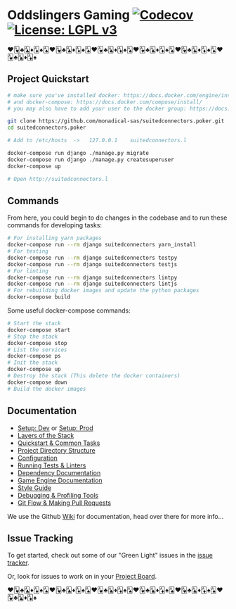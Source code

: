 # Oddslingers Gaming [![Codecov](https://codecov.io/gh/monadical-sas/suitedconnectors.poker/branch/dev/graph/badge.svg?token=FUrKdNe6wp)](https://codecov.io/gh/monadical-sas/suitedconnectors.poker) [![License: LGPL v3](https://img.shields.io/badge/License-LGPL%20v3-blue.svg)](https://www.gnu.org/licenses/lgpl-3.0)
♥️🂱♣️🃑♦️🃁♠️🂡♥️🂱♣️🃑♦️🃁♠️🂡♥️🂱♣️🃑♦️🃁♠️🂡♥️🂱♣️🃑♦️🃁♠️🂡♥️🂱♣️🃑♦️🃁♠️🂡♥️🂱♣️🃑♦️🃁♠️

## Project Quickstart

```bash
# make sure you've installed docker: https://docs.docker.com/engine/install/
# and docker-compose: https://docs.docker.com/compose/install/
# you may also have to add your user to the docker group: https://docs.docker.com/engine/install/linux-postinstall/

git clone https://github.com/monadical-sas/suitedconnectors.poker.git
cd suitedconnectors.poker

# Add to /etc/hosts  ->   127.0.0.1    suitedconnectors.l

docker-compose run django ./manage.py migrate
docker-compose run django ./manage.py createsuperuser
docker-compose up

# Open http://suitedconnectors.l
```

## Commands

From here, you could begin to do changes in the codebase and to run these commands for developing tasks:

```bash
# For installing yarn packages
docker-compose run --rm django suitedconnectors yarn_install
# For testing
docker-compose run --rm django suitedconnectors testpy
docker-compose run --rm django suitedconnectors testjs
# For linting
docker-compose run --rm django suitedconnectors lintpy
docker-compose run --rm django suitedconnectors lintjs
# For rebuilding docker images and update the python packages
docker-compose build
```

Some useful docker-compose commands:
```bash
# Start the stack
docker-compose start
# Stop the stack
docker-compose stop
# List the services
docker-compose ps
# Init the stack
docker-compose up
# Destroy the stack (This delete the docker containers)
docker-compose down
# Build the docker images
```

## Documentation
 
 - [Setup: Dev](https://github.com/monadical-sas/suitedconnectors.poker/wiki/Setup:-Dev) or [Setup: Prod](https://github.com/monadical-sas/suitedconnectors.poker/wiki/Setup:-Prod)
 - [Layers of the Stack](https://github.com/monadical-sas/suitedconnectors.poker/wiki/Layers-of-the-Stack)
 - [Quickstart & Common Tasks](https://github.com/monadical-sas/suitedconnectors.poker/wiki/Common-Tasks)
 - [Project Directory Structure](https://github.com/monadical-sas/suitedconnectors.poker/wiki/Folder-Locations)
 - [Configuration](https://github.com/monadical-sas/suitedconnectors.poker/wiki/Configuration)
 - [Running Tests & Linters](https://github.com/monadical-sas/suitedconnectors.poker/wiki/Running-Tests-&-Linters)
 - [Dependency Documentation](https://github.com/monadical-sas/suitedconnectors.poker/wiki/Dependency-Documentation)
 - [Game Engine Documentation](https://github.com/monadical-sas/suitedconnectors.poker/wiki/Game-Engine)
 - [Style Guide](https://github.com/monadical-sas/suitedconnectors.poker/wiki/Style-Guide)
 - [Debugging & Profiling Tools](https://github.com/monadical-sas/suitedconnectors.poker/wiki/Debugging-&-Profiling-Tools)
 - [Git Flow & Making Pull Requests](https://github.com/monadical-sas/suitedconnectors.poker/wiki/Git-Flow)

We use the Github [Wiki](https://github.com/monadical-sas/suitedconnectors.poker/wiki) for documentation, head over there for more info...

## Issue Tracking

To get started, check out some of our "Green Light" issues in the [issue tracker](https://github.com/monadical-sas/suitedconnectors.poker/issues?utf8=%E2%9C%93&q=is%3Aissue+is%3Aopen+label%3A%22green+light%22+).

Or, look for issues to work on in your [Project Board](https://github.com/monadical-sas/suitedconnectors.poker/projects).

♥️🂱♣️🃑♦️🃁♠️🂡♥️🂱♣️🃑♦️🃁♠️🂡♥️🂱♣️🃑♦️🃁♠️🂡♥️🂱♣️🃑♦️🃁♠️🂡♥️🂱♣️🃑♦️🃁♠️🂡♥️🂱♣️🃑♦️🃁♠️
